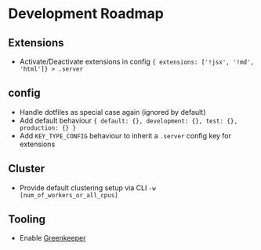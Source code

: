 # Development Roadmap

## Extensions
- Activate/Deactivate extensions in config `{ extensions: ['!jsx', '!md', 'html']} > .server`

## config
- Handle dotfiles as special case again (ignored by default)
- Add default behaviour `{ default: {}, development: {}, test: {}, production: {} }`
- Add `KEY_TYPE_CONFIG` behaviour to inherit a `.server` config key for extensions

## Cluster
- Provide default clustering setup via CLI `-w [num_of_workers_or_all_cpus]`

## Tooling
- Enable [Greenkeeper](https://greenkeeper.io/)
